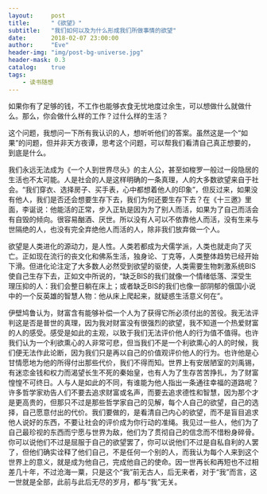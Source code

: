 ```yaml
---
layout:     post
title:      "《欲望》"
subtitle:   "我们如何以及为什么形成我们所做事情的欲望"
date:       2018-02-07 23:00:00
author:     "Eve"
header-img: "img/post-bg-universe.jpg"
header-mask: 0.3
catalog:    true
tags:
    - 读书随想
---
```


如果你有了足够的钱，不工作也能够衣食无忧地度过余生，可以想做什么就做什么。那么，你会做什么样的工作？过什么样的生活？

这个问题，我想问一下所有我认识的人，想听听他们的答案。虽然这是一个“如果”的问题，但并非天方夜谭，思考这个问题，可以帮我们看清自己真正想要的，到底是什么。

我们永远无法成为《一个人到世界尽头》的主人公，甚至如梭罗一般过一段隐居的生活也不太可能。人是社会的人是这样明确的一条真理，人的大多数欲望来自于社会。“我们穿衣、选择房子、买手表，心中都想着他人的印象”，但反过来，如果没有他人，我们是否还会想要生存下去，我们为何还要生存下去？在《十三邀》里面，李诞说：他能活的正常，步入正轨是因为为了别人而活，如果为了自己而活会有自毁的倾向。很容易酗酒、厌世。所以没有人可以不依靠他人而活，没有生来与世隔绝的人，也没有完全弃绝他人而活的人，除非我们放弃做一个人。

欲望是人类进化的源动力，是人性。人类若都成为犬儒学派，人类也就走向了灭亡。正如现在流行的丧文化和佛系生活，独身论、丁克等，人类整体趋势已经开始下滑。但进化论注定了大多数人必然受到欲望的驱使，人类需要生物刺激系统BIS使自己生存下去，正如文中所说的，“缺乏BIS的我们就像一个情绪低落、深受生理压抑的人：我们会整日躺在床上；或者缺乏BIS的我们也像一部阴郁的俄国小说中的一个反英雄的智慧人物：他从床上爬起来，就疑惑生活意义何在”。

伊壁鸠鲁认为，财富含有能够补偿一个人为了获得它所必须付出的苦役。我无法评判这是否是普世的真理，因为我对财富没有很强烈的欲望，我不知道一个热爱财富的人的感受。感受是如此的主观，以致于我们无法评价他人的行为值不值得。也许我们认为一个利欲熏心的人非常可悲，但当我们不是一个利欲熏心的人的时候，我们便无法作此论断，因为我们只是再以自己的价值观评价他人的行为。也许他是心甘情愿地为他的所得付出那些代价，我们不得而知。世界上有安居陋室的刘禹锡，有迷恋金钱和权力而渴望长生不死的秦始皇，也有人为了生存苦苦挣扎，为了财富惶惶不可终日。人与人是如此的不同，有谁能为他人指出一条通往幸福的道路呢？许多哲学家劝告人们不要去追求财富或名声，而要去追求德性和智慧，因为那个才是更高贵的，但那只不过是那些哲学家自己的见解，每个人自己的欲望，自己的选择，自己愿意付出的代价。我们要做的，是看清自己内心的欲望，而不是盲目追求他人说好的东西，不要让社会的评价成为你行动的准绳。我见过一些人，他们为了自己最珍视的东西而宁愿与世界为敌，他们为了贯彻自己的信念而不惜粉身碎骨。你可以说他们不过是屈服于自己的欲望罢了，你可以说他们不过是自私自利的人罢了，但他们确实诠释了他们自己，不是任何一个别的人，而我认为每个人来到这个世界上的意义，就是成为他自己，完成他自己的使命。因一世再长和再短也不过相差几十年，不过沧海一粟，只是这个“我”前无古人，后无来者，对于“我”而言，这一世就是全部，此前与此后无尽的岁月，都与“我”无关。


